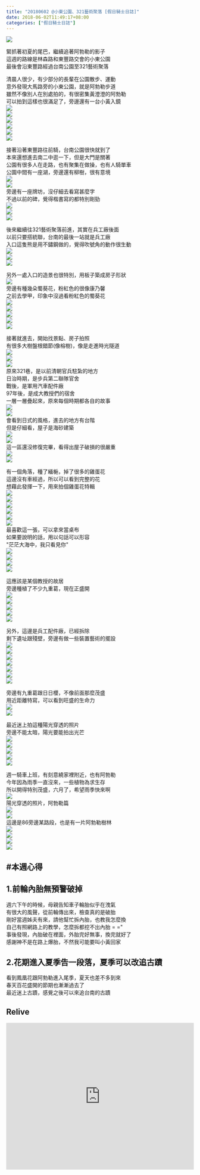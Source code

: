 ```yaml
---
title: "20180602 @小東公園、321藝術聚落 [假日騎士日誌]"
date: 2018-06-02T11:49:17+08:00
categories: ["假日騎士日誌"]
---
```


<a href="https://www.strava.com/activities/1616059732" target="_blank"><img src="https://farm2.staticflickr.com/1747/41850680344_9ed767b14e.jpg"></a>

緊抓著初夏的尾巴，繼續追著阿勃勒的影子  
這週的路線是林森路和東豐路交會的小東公園  
最後會沿東豐路經過台南公園至321藝術聚落  
<!--more-->

清晨人很少，有少部分的長輩在公園散步、運動  
意外發現大馬路旁的小東公園，就是阿勃勒步道  
雖然不像別人在別處拍的，有很密集黃澄澄的阿勃勒  
可以拍到這樣也很滿足了，旁邊還有一台小黃入鏡  
![](https://farm2.staticflickr.com/1743/41850774364_a009773fa4.jpg)  
![](https://farm2.staticflickr.com/1724/28699243638_ae6b52eddf.jpg)  
![](https://farm2.staticflickr.com/1748/40764406180_2bc572a99a.jpg)  
![](https://farm2.staticflickr.com/1760/40764405030_7198a91dc6.jpg)  
![](https://farm2.staticflickr.com/1725/41850762644_1f0abfe3f2.jpg)  
![](https://farm2.staticflickr.com/1728/42573001341_3384f8cafc.jpg)  
  
接著沿著東豐路往前騎，台南公園很快就到了  
本來還想進去南二中逛一下，但是大門是關著  
公園有很多人在走路，也有聚集在做操，也有人騎單車  
公園中間有一座湖，旁邊還有柳樹，很有意境  
![](https://farm2.staticflickr.com/1752/42573000531_eab1c8a174.jpg)  
![](https://farm2.staticflickr.com/1760/40764327890_2f9e0b9b34.jpg)  
旁邊有一座牌坊，沒仔細去看寫甚麼字  
不過以前的碑，覺得楷書寫的都特別剛勁  
![](https://farm2.staticflickr.com/1727/42572997061_e087f48986.jpg)  
![](https://farm2.staticflickr.com/1760/41671469085_3f74ca4192.jpg)  
![](https://farm2.staticflickr.com/1735/41850745104_ba0147cec5.jpg)  
  
後來繼續往321藝術聚落前進，其實在兵工廠後面  
以前只要搭統聯，台南的最後一站就是兵工廠  
入口這隻熊是用不鏽鋼做的，覺得吹號角的動作很生動  
![](https://farm2.staticflickr.com/1726/41850744204_7d73a1981c.jpg)  
![](https://farm2.staticflickr.com/1760/41850742604_7fe8d407f3.jpg)  
![](https://farm2.staticflickr.com/1739/41850741904_ddd5fd3819.jpg)  
  
另外一處入口的造景也很特別，用板子築成房子形狀  
![](https://farm2.staticflickr.com/1727/41850739654_8a347fc421.jpg)  
旁邊有種幾朵蜀葵花，粉紅色的很像康乃馨  
之前去學甲，印象中沒過看粉紅色的蜀葵花  
![](https://farm2.staticflickr.com/1752/28699227058_f76ab372a8.jpg)  
![](https://farm2.staticflickr.com/1724/28699225448_7c78d4a73d.jpg)  
![](https://farm2.staticflickr.com/1734/42572981151_8492186d57.jpg)  
![](https://farm2.staticflickr.com/1740/40764380890_089617135b.jpg)  
![](https://farm2.staticflickr.com/1737/28699221088_a0a4011a83.jpg)  
  
接著就進去，開始找景點、房子拍照  
有很多大樹盤根錯節(像榕樹)，像是走進時光隧道  
![](https://farm2.staticflickr.com/1751/41850735834_1cc2930acd.jpg)  
![](https://farm2.staticflickr.com/1725/41850735424_32af3d4604.jpg)  
![](https://farm2.staticflickr.com/1737/41850735004_65fcbce703.jpg)  
原來321巷，是以前清朝官兵駐紮的地方  
日治時期，是步兵第二聯隊官舍  
戰後，是軍用汽車配件廠  
97年後，是成大教授們的宿舍  
一層一層疊起來，原來每個時期都各自的故事  
![](https://farm2.staticflickr.com/1732/41850734734_3e882ba124.jpg)  
![](https://farm2.staticflickr.com/1725/28699172098_6eb5ba2a84.jpg)  
會看到日式的風格，進去的地方有台階  
但是仔細看，屋子是海砂建築  
![](https://farm2.staticflickr.com/1729/40764374380_6b9693f1ed.jpg)  
![](https://farm2.staticflickr.com/1723/40764373700_2f08f975e3.jpg)  
這一區還沒修復完畢，看得出屋子破損的很嚴重  
![](https://farm2.staticflickr.com/1734/40764372730_20d9188b8b.jpg)  
![](https://farm2.staticflickr.com/1752/41850731684_db870acc54.jpg)  
  
有一個角落，種了緬梔，掉了很多的雞蛋花  
這邊沒有車經過，所以可以看到完整的花  
想藉此發揮一下，用來拍個雞蛋花特輯  
![](https://farm2.staticflickr.com/1747/41850731204_6038964ba9.jpg)  
![](https://farm2.staticflickr.com/1738/41850730574_c9d07d7b36.jpg)  
![](https://farm2.staticflickr.com/1730/41850730014_d8ccb17315.jpg)  
![](https://farm2.staticflickr.com/1724/28699208808_fea2d787eb.jpg)  
![](https://farm2.staticflickr.com/1755/41850727864_d2fc24d300.jpg)  
![](https://farm2.staticflickr.com/1748/41671429335_bdf4937e92.jpg)  
最喜歡這一張，可以拿來當桌布  
如果要說明的話，用以句話可以形容  
"茫茫大海中，我只看見你"  
![](https://farm2.staticflickr.com/1721/28699206858_167c51fa32.jpg)  
![](https://farm2.staticflickr.com/1722/42572959561_f84247cb11.jpg)  
![](https://farm2.staticflickr.com/1760/28699205108_1b096b0104.jpg)  
![](https://farm2.staticflickr.com/1752/42572957891_8ab03ffe0d.jpg)  
  
這應該是某個教授的故居  
旁邊種植了不少九重葛，現在正盛開  
![](https://farm2.staticflickr.com/1741/42572956361_1bea3bb8ab.jpg)  
![](https://farm2.staticflickr.com/1738/40764326620_a8167b7f68.jpg)  
![](https://farm2.staticflickr.com/1735/42572954901_3977ac8d7d.jpg)  
![](https://farm2.staticflickr.com/1736/42572953291_b7c621bfc9.jpg)  
![](https://farm2.staticflickr.com/1746/42572950621_cff9e66c24.jpg)  
  
另外，這邊是兵工配件廠，已經拆除  
剩下遺址跟殘壁，旁邊有做一些裝置藝術的擺設  
![](https://farm2.staticflickr.com/1725/42572949481_894eb4e99d.jpg)  
![](https://farm2.staticflickr.com/1748/42572948291_d8daa6b6d3.jpg)  
![](https://farm2.staticflickr.com/1739/42572947951_c38a63c744.jpg)  
![](https://farm2.staticflickr.com/1737/28699188708_6e873e41d6.jpg)  
![](https://farm2.staticflickr.com/1741/28699188028_8c9e765b46.jpg)  
![](https://farm2.staticflickr.com/1753/28699186168_2b0258c952.jpg)  
![](https://farm2.staticflickr.com/1742/27703108567_555b217d92.jpg)  
  
旁邊有九重葛跟日日櫻，不像前面那麼茂盛  
用近距離特寫，可以看到旺盛的生命力  
![](https://farm2.staticflickr.com/1741/27703106247_b8e81fcf4f.jpg)  
![](https://farm2.staticflickr.com/1744/28699180098_ae67702534.jpg)  
  
最近迷上拍這種陽光穿透的照片  
旁邊不能太暗，陽光要能拍出光芒  
![](https://farm2.staticflickr.com/1741/27703098817_4e6dee21aa.jpg)  
![](https://farm2.staticflickr.com/1723/27703096127_1f94a24e33.jpg)  
![](https://farm2.staticflickr.com/1742/41850682624_0cc929b333.jpg)  
![](https://farm2.staticflickr.com/1751/40764326260_aaede48c08.jpg)  
![](https://farm2.staticflickr.com/1759/42521261532_5d2fc870e4.jpg)  
  
週一騎車上班，有刻意繞家裡附近，也有阿勃勒  
今年因為雨季一直沒來，一些植物為求生存  
所以開得特別茂盛，六月了，希望雨季快來啊  
![](https://farm2.staticflickr.com/1755/28699263648_2a89e61f78.jpg)  
陽光穿透的照片，阿勃勒篇  
![](https://farm2.staticflickr.com/1721/42521257052_490d210c9c.jpg)  
![](https://farm2.staticflickr.com/1738/42521256382_dab4a5740f.jpg)  
這邊是86旁邊某路段，也是有一片阿勃勒樹林  
![](https://farm2.staticflickr.com/1723/27703093957_d7de0de11a.jpg)  
![](https://farm2.staticflickr.com/1742/42521251692_1488a8e8df.jpg)  
![](https://farm2.staticflickr.com/1747/27703164257_66ec8fee3d.jpg)  
![](https://farm2.staticflickr.com/1758/28699249778_948dd151fd.jpg)  
  
## #本週心得  
## 1.前輪內胎無預警破掉  
週六下午的時候，母親告知車子輪胎似乎在洩氣  
有很大的風聲，從前輪傳出來，檢查真的是破胎  
剛好當週姊夫有來，請他幫忙拆內胎，也教我怎麼換  
自己有照網路上的教學，怎麼拆都挖不出內胎 = ="  
事後發現，內胎破在裡面，外胎完好無事，換完就好了  
感謝神不是在路上爆胎，不然我可能要叫小黃回家  
## 2.花期進入夏季告一段落，夏季可以改追古蹟  
看到鳳凰花跟阿勃勒進入尾季，夏天也差不多到來  
春天百花盛開的節期也漸漸過去了  
最近迷上古蹟，感覺之後可以來追台南的古蹟  

## Relive
<div class="embedly-responsive" style="position: relative;padding-bottom: 78.2227%;height: 0;overflow: hidden;"><iframe class="embedly-embed" frameborder="0" scrolling="no" allowfullscreen src="https://cdn.embedly.com/widgets/media.html?src=https://www.relive.cc/view/vxOQMBMGY2O/widget?r=embed-site&url=https://www.relive.cc/view/vxOQMBMGY2O?r=embed-site&image=https://www.relive.cc/view/vxOQMBMGY2O/png?x-ref=embed-site&key=f1631a41cb254ca5b035dc5747a5bd75&type=text/html&schema=relive" width="1024" height="801" style="position: absolute;top: 0;left: 0;width: 100%;height: 100%;"></iframe></div>